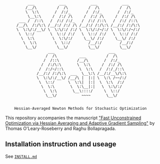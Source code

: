 		      ___           ___           ___           ___     
		     /__/\         /  /\         /  /\         /  /\    
		     \  \:\       /  /:/_       /  /:/_       /  /:/_   
		      \__\:\     /  /:/ /\     /  /:/ /\     /  /:/ /\  
		  ___ /  /::\   /  /:/ /:/_   /  /:/ /::\   /  /:/ /::\ 
		 /__/\  /:/\:\ /__/:/ /:/ /\ /__/:/ /:/\:\ /__/:/ /:/\:\
		 \  \:\/:/__\/ \  \:\/:/ /:/ \  \:\/:/~/:/ \  \:\/:/~/:/
		  \  \::/       \  \::/ /:/   \  \::/ /:/   \  \::/ /:/ 
		   \  \:\        \  \:\/:/     \__\/ /:/     \__\/ /:/  
		    \  \:\        \  \::/        /__/:/        /__/:/   
		     \__\/         \__\/         \__\/         \__\/    
		               ___                        ___           
		              /  /\          ___         /  /\          
		             /  /::\        /__/\       /  /:/_         
		            /  /:/\:\       \  \:\     /  /:/ /\        
		           /  /:/~/::\       \  \:\   /  /:/_/::\       
		          /__/:/ /:/\:\  ___  \__\:\ /__/:/__\/\:\      
		          \  \:\/:/__\/ /__/\ |  |:| \  \:\ /~~/:/      
		           \  \::/      \  \:\|  |:|  \  \:\  /:/       
		            \  \:\       \  \:\__|:|   \  \:\/:/        
		             \  \:\       \__\::::/     \  \::/         
		              \__\/           ~~~~       \__\/                               
					
					
		Hessian-Averaged Newton Methods for Stochastic Optimization



This repository accompanies the manuscript ["Fast Unconstrained Optimization via Hessian Averaging and Adaptive Gradient Sampling"](https://arxiv.org/abs/2408.07268) by Thomas O'Leary-Roseberry and Raghu Bollapragada.


## Installation instruction and useage

See [`INSTALL.md`](https://github.com/tomoleary/hessianaveraging/blob/migration/INSTALL.md)
